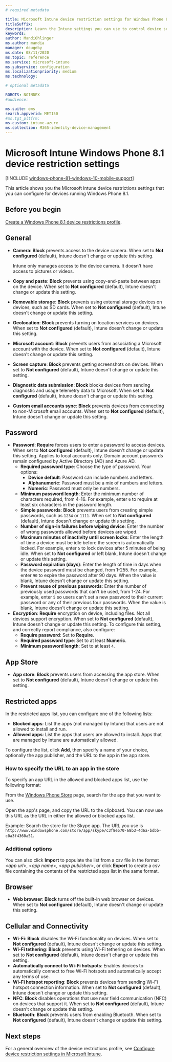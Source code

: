 ```yaml
---
# required metadata

title: Microsoft Intune device restriction settings for Windows Phone 8.1
titleSuffix:
description: Learn the Intune settings you can use to control device settings and functionality on devices running Windows Phone 8.1.
keywords:
author: MandiOhlinger
ms.author: mandia
manager: dougeby
ms.date: 08/11/2020
ms.topic: reference
ms.service: microsoft-intune
ms.subservice: configuration
ms.localizationpriority: medium
ms.technology:

# optional metadata

ROBOTS: NOINDEX
#audience:

ms.suite: ems
search.appverid: MET150
#ms.tgt_pltfrm:
ms.custom: intune-azure
ms.collection: M365-identity-device-management
---
```


# Microsoft Intune Windows Phone 8.1 device restriction settings

[!INCLUDE [windows-phone-81-windows-10-mobile-support](../includes/windows-phone-81-windows-10-mobile-support.md)]

This article shows you the Microsoft Intune device restrictions settings that you can configure for devices running Windows Phone 8.1.

## Before you begin

[Create a Windows Phone 8.1 device restrictions profile](device-restrictions-configure.md).

## General

- **Camera**: **Block** prevents access to the device camera. When set to **Not configured** (default), Intune doesn't change or update this setting.

  Intune only manages access to the device camera. It doesn't have access to pictures or videos.

- **Copy and paste**: **Block** prevents using copy-and-paste between apps on the device. When set to **Not configured** (default), Intune doesn't change or update this setting.
- **Removable storage**: **Block** prevents using external storage devices on devices, such as SD cards. When set to **Not configured** (default), Intune doesn't change or update this setting.
- **Geolocation**: **Block** prevents turning on location services on devices. When set to **Not configured** (default), Intune doesn't change or update this setting.
- **Microsoft account**: **Block** prevents users from associating a Microsoft account with the device. When set to **Not configured** (default), Intune doesn't change or update this setting.
- **Screen capture**: **Block** prevents getting screenshots on devices. When set to **Not configured** (default), Intune doesn't change or update this setting.
- **Diagnostic data submission**: **Block** blocks devices from sending diagnostic and usage telemetry data to Microsoft. When set to **Not configured** (default), Intune doesn't change or update this setting.
- **Custom email accounts sync**: **Block** prevents devices from connecting to non-Microsoft email accounts. When set to **Not configured** (default), Intune doesn't change or update this setting.

## Password

- **Password**: **Require** forces users to enter a password to access devices. When set to **Not configured** (default), Intune doesn't change or update this setting. Applies to local accounts only. Domain account passwords remain configured by Active Directory (AD) and Azure AD.
  - **Required password type**: Choose the type of password. Your options:
    - **Device default**: Password can include numbers and letters.
    - **Alphanumeric**: Password must be a mix of numbers and letters.
    - **Numeric**: Password must only be numbers.
  - **Minimum password length**: Enter the minimum number of characters required, from 4-16. For example, enter `6` to require at least six characters in the password length.
  - **Simple passwords**: **Block** prevents users from creating simple passwords, such as `1234` or `1111`. When set to **Not configured** (default), Intune doesn't change or update this setting.
  - **Number of sign-in failures before wiping device**: Enter the number of wrong passwords allowed before devices are wiped.
  - **Maximum minutes of inactivity until screen locks**: Enter the length of time a device must be idle before the screen is automatically locked. For example, enter `5` to lock devices after 5 minutes of being idle. When set to **Not configured** or left blank, Intune doesn't change or update this setting.
  - **Password expiration (days)**: Enter the length of time in days when the device password must be changed, from 1-255. For example, enter `90` to expire the password after 90 days. When the value is blank, Intune doesn't change or update this setting.
  - **Prevent reuse of previous passwords**: Enter the number of previously used passwords that can't be used, from 1-24. For example, enter `5` so users can't set a new password to their current password or any of their previous four passwords. When the value is blank, Intune doesn't change or update this setting.
- **Encryption**: **Require** encryption on device, including files. Not all devices support encryption. When set to **Not configured** (default), Intune doesn't change or update this setting. To configure this setting, and correctly report compliance, also configure:
  - **Require password**: Set to **Require**.
  - **Required password type**: Set to at least **Numeric**.
  - **Minimum password length**: Set to at least `4`.

## App Store

- **App store**: **Block** prevents users from accessing the app store. When set to **Not configured** (default), Intune doesn't change or update this setting.

## Restricted apps

In the restricted apps list, you can configure one of the following lists:

- **Blocked apps**: List the apps (not managed by Intune) that users are not allowed to install and run.
- **Allowed apps**: List the apps that users are allowed to install. Apps that are managed by Intune are automatically allowed.

To configure the list, click **Add**, then specify a name of your choice, optionally the app publisher, and the URL to the app in the app store.

### How to specify the URL to an app in the store

To specify an app URL in the allowed and blocked apps list, use the following format:

From the [Windows Phone Store](https://www.microsoft.com/store/apps/windows-phone) page, search for the app that you want to use.

Open the app's page, and copy the URL to the clipboard. You can now use this URL as the URL in either the allowed or blocked apps list.

Example: Search the store for the Skype app. The URL you use is `http://www.windowsphone.com/store/app/skype/c3f8e570-68b3-4d6a-bdbb-c0a3f4360a51`.

### Additional options

You can also click **Import** to populate the list from a csv file in the format <*app url*>, <*app name*>, <*app publisher*>, or click **Export** to create a csv file containing the contents of the restricted apps list in the same format.

## Browser

- **Web browser**: **Block** turns off the built-in web browser on devices. When set to **Not configured** (default), Intune doesn't change or update this setting.

## Cellular and Connectivity

- **Wi-Fi**: **Block** disables the Wi-Fi functionality on devices. When set to **Not configured** (default), Intune doesn't change or update this setting.
- **Wi-Fi tethering**: **Block** prevents using Wi-Fi tethering on devices. When set to **Not configured** (default), Intune doesn't change or update this setting.
- **Automatically connect to Wi-Fi hotspots**: Enables devices to automatically connect to free Wi-Fi hotspots and automatically accept any terms of use.
- **Wi-Fi hotspot reporting**: **Block** prevents devices from sending Wi-Fi hotspot connection information. When set to **Not configured** (default), Intune doesn't change or update this setting.
- **NFC**: **Block** disables operations that use near field communication (NFC) on devices that support it. When set to **Not configured** (default), Intune doesn't change or update this setting.
- **Bluetooth**: **Block** prevents users from enabling Bluetooth. When set to **Not configured** (default), Intune doesn't change or update this setting.

## Next steps

For a general overview of the device restrictions profile, see [Configure device restriction settings in Microsoft Intune](device-restrictions-configure.md).

